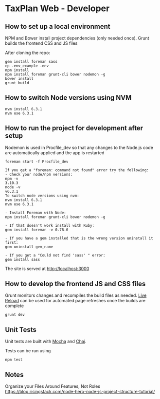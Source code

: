 # TaxPlan Web - Developer #

## How to set up a local environment ##

NPM and Bower install project dependencies (only needed once).  Grunt builds the frontend CSS and JS files

After cloning the repo:
```
gem install foreman sass
cp .env_example .env
npm install
npm install foreman grunt-cli bower nodemon -g
bower install
grunt build
```


## How to switch Node versions using NVM ##

```
nvm install 6.3.1
nvm use 6.3.1
```


## How to run the project for development after setup ##

Nodemon is used in Procfile_dev so that any changes to the Node.js code are automatically applied and the app is restarted
```
foreman start -f Procfile_dev

If you get a "foreman: command not found" error try the following:
- Check your node/npm versions:
npm -v
3.10.3
node -v
v6.3.1
To switch node versions using nvm:
nvm install 6.3.1
nvm use 6.3.1

- Install Foreman with Node:
npm install foreman grunt-cli bower nodemon -g

- If that doesn't work install with Ruby:
gem install foreman -v 0.78.0

- If you have a gem installed that is the wrong version uninstall it first:
gem uninstall gem_name

- If you get a "Could not find 'sass' " error:
gem install sass

```
The site is served at [http://localhost:3000](http://localhost:3000)


## How to develop the frontend JS and CSS files ##

Grunt monitors changes and recompiles the build files as needed.  [Live Reload](https://chrome.google.com/webstore/detail/livereload/jnihajbhpnppcggbcgedagnkighmdlei?hl=en) can be used for automated page refreshes once the builds are complete
```
grunt dev
```

## Unit Tests ##

Unit tests are built with [Mocha](https://www.npmjs.com/package/mocha) and [Chai](https://www.npmjs.com/package/chai).

Tests can be run using
```
npm test
```


## Notes ##

Organize your Files Around Features, Not Roles 
https://blog.risingstack.com/node-hero-node-js-project-structure-tutorial/